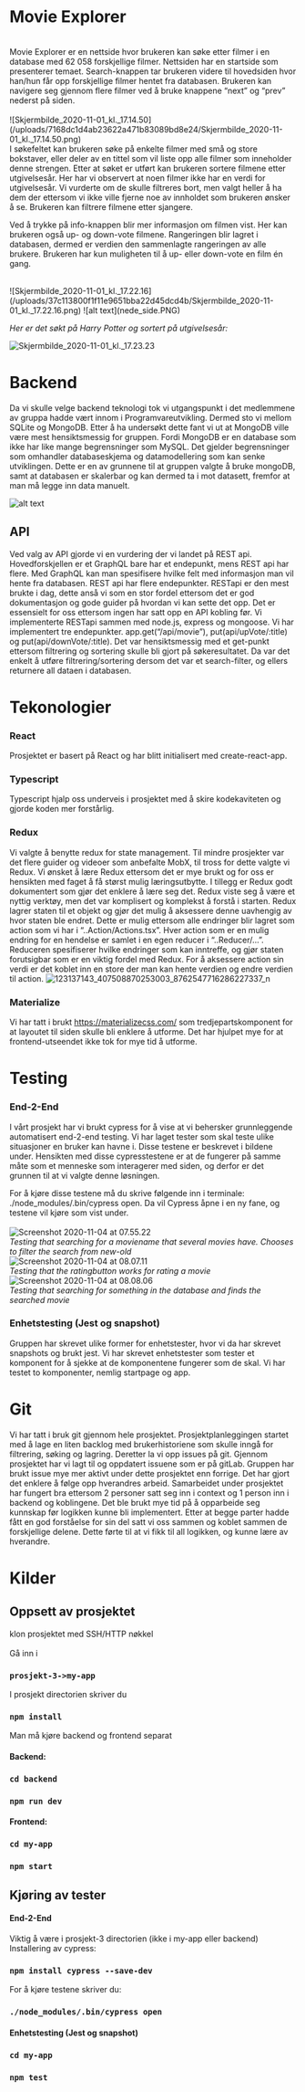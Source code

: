 
# Movie Explorer 
<br/>
Movie Explorer er en nettside hvor brukeren kan søke etter 
filmer i en database med 62 058 forskjellige filmer. 
Nettsiden har en startside som presenterer temaet. 
Search-knappen tar brukeren videre til hovedsiden hvor 
han/hun får opp forskjellige filmer hentet fra databasen. 
Brukeren kan navigere seg gjennom flere filmer ved å bruke knappene “next” og 
“prev” nederst på siden. 

<br />


<br/>
![Skjermbilde_2020-11-01_kl._17.14.50](/uploads/7168dc1d4ab23622a471b83089bd8e24/Skjermbilde_2020-11-01_kl._17.14.50.png)
</br>
I søkefeltet kan brukeren søke på enkelte filmer med små og store bokstaver, 
eller deler av en tittel som vil liste opp alle filmer som inneholder denne 
strengen. Etter at søket er utført kan brukeren sortere filmene etter utgivelsesår. 
Her har vi observert at noen filmer ikke har en verdi for utgivelsesår. 
Vi vurderte om de skulle filtreres bort, men valgt heller å ha dem der 
ettersom vi ikke ville fjerne noe av innholdet som brukeren ønsker å se. 
Brukeren kan filtrere filmene etter sjangere.

<lu />

 Ved å trykke på info-knappen blir mer informasjon om filmen vist.
 Her kan brukeren også up- og down-vote filmene. Rangeringen 
 blir lagret i databasen, dermed er verdien den sammenlagte 
 rangeringen av alle brukere. Brukeren har kun muligheten til å up- 
 eller down-vote en film én gang.

</br>
![Skjermbilde_2020-11-01_kl._17.22.16](/uploads/37c113800f1f11e9651bba22d45dcd4b/Skjermbilde_2020-11-01_kl._17.22.16.png)
![alt text](nede_side.PNG)

*Her er det søkt på Harry Potter og sortert på utgivelsesår:*

![Skjermbilde_2020-11-01_kl._17.23.23](/uploads/2e6230fa27d77bbe3bd04760f12d1d35/Skjermbilde_2020-11-01_kl._17.23.23.png)



# Backend
Da vi skulle velge backend teknologi tok vi utgangspunkt i det medlemmene av gruppa hadde vært innom i Programvareutvikling. Dermed sto vi mellom SQLite og MongoDB. 
Etter å ha undersøkt dette fant vi ut at MongoDB ville være mest hensiktsmessig for gruppen. Fordi  MongoDB er en database som ikke har like mange begrensninger som MySQL. Det gjelder begrensninger som omhandler databaseskjema og datamodellering som kan senke utviklingen. Dette er en av grunnene til at gruppen valgte å bruke mongoDB, samt at databasen er skalerbar og kan dermed ta i mot datasett, fremfor at man må legge inn data manuelt.<br/>

![alt text](backend.PNG)

## API<br/>
Ved valg av API gjorde vi en vurdering der vi landet på REST api. Hovedforskjellen er et GraphQL bare har et endepunkt, mens REST api har flere. Med GraphQL kan man spesifisere hvilke felt med informasjon man vil hente fra databasen. REST api har flere endepunkter. RESTapi er den mest brukte i dag, dette anså vi som en stor fordel ettersom det er god dokumentasjon og gode guider på hvordan vi kan sette det opp. Det er essensielt for oss ettersom ingen har satt opp en API kobling før. Vi implementerte RESTapi sammen med node.js, express og mongoose. 
Vi har implementert tre endepunkter. app.get(“/api/movie”), put(api/upVote/:title) og put(api/downVote/:title). Det var hensiktsmessig med et get-punkt ettersom filtrering og sortering skulle bli gjort på søkeresultatet. Da var det enkelt å utføre filtrering/sortering dersom det var et search-filter, og ellers returnere all dataen i databasen.<br/>

# Tekonologier <br/>

### React
Prosjektet er basert på React og har blitt initialisert med create-react-app.

### Typescript 
 Typescript hjalp oss underveis i prosjektet med å skire kodekaviteten og gjorde koden mer forstårlig. 


### Redux <br/>
Vi valgte å benytte redux for state management. Til mindre prosjekter var det flere guider og videoer som anbefalte MobX, til tross for dette valgte vi Redux. Vi ønsket å lære Redux ettersom det er mye brukt og for oss er hensikten med faget å få størst mulig læringsutbytte. I tillegg er Redux godt dokumentert som gjør det enklere å lære seg det. Redux viste seg å være et nyttig verktøy, men det var komplisert og komplekst å forstå i starten.
Redux lagrer staten til et objekt og gjør det mulig å aksessere denne uavhengig av hvor staten ble endret. Dette er mulig ettersom alle endringer blir lagret som action som vi har i “..Action/Actions.tsx”. Hver action som er en mulig endring for en hendelse er samlet i en egen reducer i “..Reducer/…”. Reduceren spesifiserer hvilke endringer som kan inntreffe, og gjør staten forutsigbar som er en viktig fordel med Redux. For å aksessere action sin verdi er det koblet inn en store der man kan hente verdien og endre verdien til action.
![123137143_407508870253003_8762547716286227337_n](/uploads/e93e97a2ece7c4ce0db47e5bc49394b0/123137143_407508870253003_8762547716286227337_n.jpg)
### Materialize <br/>
Vi har tatt i brukt https://materializecss.com/ som tredjepartskomponent for at layoutet til siden skulle bli enklere å utforme. Det har hjulpet mye for at frontend-utseendet ikke tok for mye tid å utforme.



# Testing <br/>
### End-2-End
I vårt prosjekt har vi brukt cypress for å vise at vi behersker grunnleggende automatisert end-2-end testing. Vi har laget tester som skal teste ulike situasjoner en bruker kan havne i. Disse testene er beskrevet i bildene under. 
Hensikten med disse cypresstestene er at de fungerer på samme måte som et menneske som interagerer med siden, og derfor er det grunnen til at vi valgte denne løsningen. 

For å kjøre disse testene må du skrive følgende inn i terminale: ./node_modules/.bin/cypress open. Da vil Cypress åpne i en ny fane, 
og testene vil kjøre som vist under.<br/>
<br/>
![Screenshot 2020-11-04 at 07.55.22](Screenshot_2020-11-04_at_07.55.22.png)
<br/>
*Testing that searching for a moviename that several movies have. Chooses to filter the search from new-old*
<br/>
![Screenshot 2020-11-04 at 08.07.11](Screenshot_2020-11-04_at_08.07.11.png)
<br/>
*Testing that the ratingbutton works for rating a movie*
<br/>
![Screenshot 2020-11-04 at 08.08.06](Screenshot_2020-11-04_at_08.08.06.png)
<br/>
*Testing that searching for something in the database and finds the searched movie*
<br/>

### Enhetstesting (Jest og snapshot)<br/>
Gruppen har skrevet ulike former for enhetstester, hvor vi da har skrevet snapshots og brukt jest. Vi har skrevet enhetstester som tester et komponent for å sjekke at de komponentene fungerer som de skal. Vi har testet to komponenter, nemlig startpage og app.
<br/>


# Git<br/>
Vi har tatt i bruk git gjennom hele prosjektet. Prosjektplanleggingen startet med å lage en liten backlog med brukerhistoriene som skulle inngå for filtrering, søking og lagring. Deretter la vi opp issues på git. Gjennom prosjektet har vi lagt til og oppdatert issuene som er på gitLab. Gruppen har brukt issue mye mer aktivt under dette prosjektet enn forrige. Det har gjort det enklere å følge opp hverandres arbeid.
Samarbeidet under prosjektet har fungert bra ettersom 2 personer satt seg inn i context og 1 person inn i backend og koblingene. Det ble brukt mye tid på å opparbeide seg kunnskap før logikken kunne bli implementert. Etter at begge parter hadde fått en god forståelse for sin del satt vi oss sammen og koblet sammen de forskjellige delene. Dette førte til at vi fikk til all logikken, og kunne lære av hverandre.


# Kilder


## Oppsett av prosjektet<br/>
klon prosjektet med SSH/HTTP nøkkel <br/>
<br/>
Gå inn i 
### `prosjekt-3->my-app`

I prosjekt directorien skriver du
### `npm install`
Man må kjøre backend og frontend separat <br/>
#### Backend: 
### `cd backend`
### `npm run dev`
#### Frontend:
### `cd my-app`
### `npm start`

## Kjøring av tester<br/>
#### End-2-End
Viktig å være i prosjekt-3 directorien (ikke i my-app eller backend)<br/>
Installering av cypress:
### `npm install cypress --save-dev`
For å kjøre testene skriver du:
### `./node_modules/.bin/cypress open`


#### Enhetstesting (Jest og snapshot)<br/>
### `cd my-app`
### `npm test`



